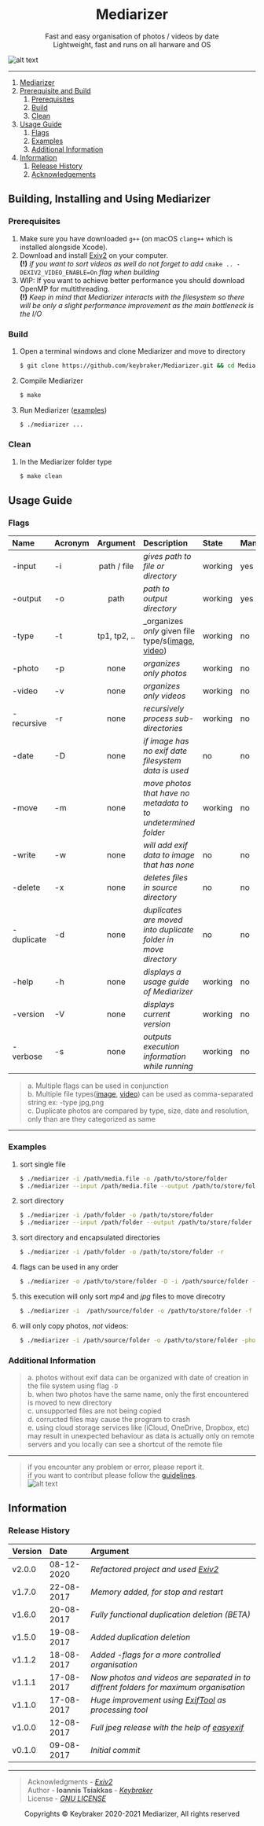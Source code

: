 <h1 align="center">Mediarizer</h1>

<p align="center">
  Fast and easy organisation of photos / videos by date<br>
  Lightweight, fast and runs on all harware and OS<br>
</p>

![alt text](../img/mediarizerDisplay.jpg)
<br>

---

1. [Mediarizer](#1)
2. [Prerequisite and Build](#2)
   1. [Prerequisites](#2-1)
   2. [Build](#2-2)
   3. [Clean](#2-3)
3. [Usage Guide](#3)
   1. [Flags](#3-1)
   2. [Examples](#3-2)
   3. [Additional Information](#3-3)
4. [Information](#4)
   1. [Release History](#4-1)
   2. [Acknowledgements](#4-2)

<div id="2">
  
## Building, Installing and Using Mediarizer

<div id="2-1">
  
### Prerequisites
1. Make sure you have downloaded `g++` (on macOS `clang++` which is installed alongside Xcode).
2. Download and install [Exiv2](https://www.exiv2.org/) on your computer.<br>
   **(!)** _if you want to sort videos as well do not forget to add_ `cmake .. -DEXIV2_VIDEO_ENABLE=On` _flag when building_
3. WIP: If you want to achieve better performance you should download OpenMP for multithreading.<br>
   **(!)** _Keep in mind that Mediarizer interacts with the filesystem so there will be only a slight performance improvement as the main bottleneck is the I/O_

<div id="2-2">
  
### Build

1. Open a terminal windows and clone Mediarizer and move to directory

      ```bash
      $ git clone https://github.com/keybraker/Mediarizer.git && cd Mediarizer
      ```

2. Compile Mediarizer

      ```bash
      $ make
      ```

3. Run Mediarizer ([examples](#3-2))

      ```bash
      $ ./mediarizer ...
      ```

<div id="2-3">
  
### Clean

1. In the Mediarizer folder type

      ```bash
      $ make clean
      ```

<div id="3">

## Usage Guide

<div id="3-1">

### Flags

| Name       | Acronym      |   Argument   | Description                                                              | State   | Mandatory |
| :--------- | :----------- | :----------: | :----------------------------------------------------------------------- | :------ | :-------- |
| -input     | -i           | path / file  | _gives path to file or directory_                                        | working | yes       |
| -output    | -o           |     path     | _path to output directory_                                               | working | yes       |
| -type      | -t           | tp1, tp2, .. | _organizes *only* given file type/s([image](https://dev.exiv2.org/projects/exiv2/wiki/Supported_image_formats), [video](https://dev.exiv2.org/projects/exiv2/wiki/Supported_video_formats)) | working | no        |
| -photo     | -p           |     none     | _organizes *only* photos_                                                | working | no        |
| -video     | -v           |     none     | _organizes *only* videos_                                                | working | no        |
| -recursive | -r           |     none     | _recursively process sub-directories_                                    | working | no        |
| -date      | -D           |     none     | _if image has no exif date filesystem data is used_                      | no      | no        |
| -move      | -m           |     none     | _move photos that have no metadata to to undetermined folder_            | working | no        |
| -write     | -w           |     none     | _will add exif data to image that has none_                              | no      | no        |
| -delete    | -x           |     none     | _deletes files in source directory_                                      | no      | no        |
| -duplicate | -d           |     none     | _duplicates are moved into duplicate folder in move directory_           | no      | no        |
| -help      | -h           |     none     | _displays a usage guide of Mediarizer_                                   | working | no        |
| -version   | -V           |     none     | _displays current version_                                               | working | no        |
| -verbose   | -s           |     none     | _outputs execution information while running_                            | working | no        |

> a. Multiple flags can be used in conjunction<br>
> b. Multiple file types([image](https://dev.exiv2.org/projects/exiv2/wiki/Supported_image_formats), [video](https://dev.exiv2.org/projects/exiv2/wiki/Supported_video_formats)) can be used as comma-separated string ex: -type jpg,png<br>
> c. Duplicate photos are compared by type, size, date and resolution, only than are they categorized as same<br>

---

<div id="3-2">

### Examples

1. sort single file

      ```bash
      $ ./mediarizer -i /path/media.file -o /path/to/store/folder
      $ ./mediarizer --input /path/media.file --output /path/to/store/folder
      ```

2. sort directory

      ```bash
      $ ./mediarizer -i /path/folder -o /path/to/store/folder
      $ ./mediarizer --input /path/folder --output /path/to/store/folder
      ```

3. sort directory and encapsulated directories

      ```bash
      $ ./mediarizer -i /path/folder -o /path/to/store/folder -r
      ```

4. flags can be used in any order

      ```bash
      $ ./mediarizer -o /path/to/store/folder -D -i /path/source/folder -f mp4,jpg,png
      ```

5. this execution will only sort _mp4_ and _jpg_ files to move direcotry

      ```bash
      $ ./mediarizer -i  /path/source/folder -o /path/to/store/folder -f mp4,jpg
      ```

6. will only copy photos, _not_ videos:

      ```bash
      $ ./mediarizer -i /path/source/folder -o /path/to/store/folder -photo
      ```

<div id="3-3">

### Additional Information

> a. photos without exif data can be organized with date of creation in the file system using flag `-D`<br>
> b. when two photos have the same name, only the first encountered is moved to new directory<br>
> c. unsupported files are not being copied<br>
> d. corructed files may cause the program to crash<br>
> e. using cloud storage services like (iCloud, OneDrive, Dropbox, etc) may result in unexpected behaviour 
as data is actually only on remote servers and you locally can see a shortcut of the remote file

---

> if you encounter any problem or error, please report it.<br>
> if you want to contribut please follow the [guidelines](CONTRIBUTING.md).<br>
![alt text](../img/tired.gif)

<div id="4">

## Information

<div id="4-1">

### Release History

| Version    | Date             |  Argument                                                                                         |
| :--------- | :-----------     | :----------                                                                                       |
| v2.0.0     | 08-12-2020       | _Refactored project and used [Exiv2](https://github.com/exiv2/exiv2)_                             |
| v1.7.0     | 22-08-2017       | _Memory added, for stop and restart_                                                              |
| v1.6.0     | 20-08-2017       | _Fully functional duplication deletion (BETA)_                                                    |
| v1.5.0     | 19-08-2017       | _Added duplication deletion_                                                                      |
| v1.1.2     | 18-08-2017       | _Added -flags for a more controlled organisation_                                                 |
| v1.1.1     | 17-08-2017       | _Now photos and videos are separated in to diffrent folders for maximum organisation_             |
| v1.1.0     | 17-08-2017       | _Huge improvement using [ExifTool](http://owl.phy.queensu.ca/~phil/exiftool/) as processing tool_ |
| v1.0.0     | 12-08-2017       | _Full jpeg release with the help of [easyexif](https://github.com/mayanklahiri/easyexif)_         |
| v0.1.0     | 09-08-2017       | _Initial commit_                                                                                  |

<div id="4-2">

---

> Acknowledgments - _[Exiv2](https://github.com/exiv2/exiv2)_<br>
> Author - **Ioannis Tsiakkas** - _[Keybraker](https://github.com/keybraker)_<br>
> License - _[GNU LICENSE](http://www.gnu.org/philosophy/free-sw.html)_<br>

<p align="center">
  Copyrights © Keybraker 2020-2021 Mediarizer, All rights reserved
</p>
